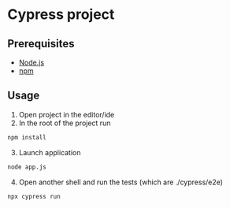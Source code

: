 # Cypress project


## Prerequisites
- [Node.js](https://nodejs.org)
- [npm](https://www.npmjs.com/get-npm)

## Usage

1. Open project in the editor/ide
2. In the root of the project run
```bash
npm install
```
3. Launch application
```bash
node app.js
```
4. Open another shell and run the tests (which are ./cypress/e2e)
```
npx cypress run
```
